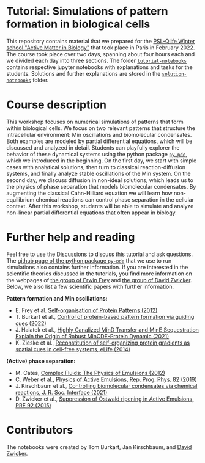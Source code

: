 # Tutorial: Simulations of pattern formation in biological cells

This repository contains material that we prepared for the 
[PSL-Qlife Winter school "Active Matter in Biology"](https://www.enseignement.biologie.ens.fr/spip.php?article245) that took place in Paris in February 2022.
The course took place over two days, spanning about four hours each and we divided each day into three sections.
The folder [`tutorial-notebooks`](https://github.com/zwicker-group/tutorial-pattern-formation-in-cells/tree/main/tutorial-notebooks) contains respective jupyter notebooks with explanations and tasks for the students.
Solutions and further explanations are stored in the [`solution-notebooks`](https://github.com/zwicker-group/tutorial-pattern-formation-in-cells/tree/main/solution-notebooks) folder.

# Course description 

This workshop focuses on numerical simulations of patterns that
form within biological cells. We focus on two relevant patterns that
structure the intracellular environment: Min oscillations and
biomolecular condensates. Both examples are modeled by partial
differential equations, which will be discussed and analyzed in detail.
Students can playfully explorer the behavior of these dynamical systems
using the python package [`py-pde`](https://github.com/zwicker-group/py-pde),
which we introduced in the beginning.
On the first day, we start with simple cases
with analytical solutions, then turn to classical reaction-diffusion
systems, and finally analyze stable oscillations of the Min system. On
the second day, we discuss diffusion in non-ideal solutions, which leads
us to the physics of phase separation that
models biomolecular condensates. By augmenting the classical
Cahn-Hilliard equation we will learn how non-equilibrium chemical
reactions can control phase separation in the cellular context. After
this workshop, students will be able to simulate and analyze
non-linear partial differential equations that often appear in biology.


# Further help and reading

Feel free to use the [Discussions](https://github.com/zwicker-group/tutorial-pattern-formation-in-cells/discussions)
to discuss this tutorial and ask questions.
The [github page of the python package `py-pde`](https://github.com/zwicker-group/py-pde) that we use to run simulations also contains further information.
If you are interested in the scientific theories discussed in the tutorials, you find more information on the 
webpages of 
[the group of Erwin Frey](https://www.theorie.physik.uni-muenchen.de/lsfrey/research/index.html) and
[the group of David Zwicker](https://www.zwickergroup.org).
Below, we also list a few scientific papers with further information.


**Pattern formation and Min oscillations:**
* E. Frey et al. [Self-organisation of Protein Patterns (2012)](https://arxiv.org/abs/2012.01797)
* T. Burkart et al., [Control of protein-based pattern formation via guiding cues (2022)](https://doi.org/10.1101/2022.02.11.480095)
* J. Halatek et al., [Highly Canalized MinD Transfer and MinE Sequestration Explain the Origin of Robust MinCDE-Protein Dynamic (2021)](https://doi.org/10.1016/j.celrep.2012.04.005)
* K. Zieske et al., [Reconstitution of self-organizing protein gradients as spatial cues in cell-free systems, eLife (2014)](https://dx.doi.org/10.7554/elife.03949)


**(Active) phase separation:**
* M. Cates, [Complex Fluids: The Physics of Emulsions (2012)](https://arxiv.org/abs/1209.2290)
* C. Weber et al., [Physics of Active Emulsions, Rep. Prog. Phys. 82 (2019)](https://iopscience.iop.org/article/10.1088/1361-6633/ab052b)
* J. Kirschbaum et al., [Controlling biomolecular condensates via chemical reactions, J. R. Soc. Interface (2021)](https://royalsocietypublishing.org/doi/10.1098/rsif.2021.0255)
* D. Zwicker et al., [Suppression of Ostwald ripening in Active Emulsions, PRE 92 (2015)](http://dx.doi.org/10.1103/PhysRevE.92.012317)


# Contributors
The notebooks were created by Tom Burkart, Jan Kirschbaum, and [David Zwicker](https://www.zwickergroup.org/david-zwicker).